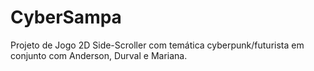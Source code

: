 # CyberSampa
Projeto de Jogo 2D Side-Scroller com temática cyberpunk/futurista em conjunto com Anderson, Durval e Mariana.
